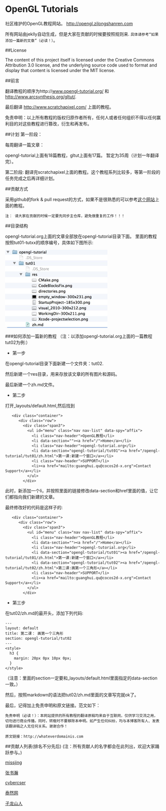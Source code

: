 OpenGL Tutorials
=============

社区维护的OpenGL教程网站。 http://opengl.zilongshanren.com

所有网站由jeklly自动生成，但是大家在贡献的时候要按照规则来. `具体请参考“如果添加一篇新的文章”（必读！）`。

##License

The content of this project itself is licensed under the Creative Commons Attribution 3.0 license, and the underlying source code used to format and display that content is licensed under the MIT license.

##前言

翻译教程的顺序为http://www.opengl-tutorial.org/ 和 http://www.arcsynthesis.org/gltut/. 

最后翻译 http://www.scratchapixel.com/ 上面的教程。

免责申明：以上所有教程的版权归原作者所有，任何人或者任何组织不得以任何赢利目的对这些教程进行篡改，衍生和再发布。

##计划
第一阶段：

每周翻译一篇文章：

opengl-tutorial上面有18篇教程，gltut上面有17篇。 暂定为35周（计划一年翻译完）。


第二阶段:
翻译完scratchapixel上面的教程。这个教程系列比较多，等第一阶段的任务完成之后再详细计划。

##贡献方式

采用github的fork & pull request的方式，如果不是很熟悉的可以参考[这个网站](http://happycasts.net/episodes?tag_id=2)上面的教程。

`注： 请大家在贡献的时候一定要先同步主仓库，避免做重复的工作！！！`

##目录结构

opengl-tutorial.org上面的文章全部放在opengl-tutorial目录下面。
里面的教程按照tut01-tutxx的顺序编号，具体如下图所示:

![sample](./sample.png)

###如何添加一篇新的教程
（注：以添加opengl-tutorial.org上面的一篇教程tut02为例:）

- 第一步
    	
在opengl-tutorial目录下面新建一个文件夹：tut02.

然后新建一个res目录，用来存放该文章的所有图片和源码。

最后新建一个zh.md文件。


- 第二步
		
打开_layouts/default.html,然后找到

```
   <div class="container">
      <div class="row">
        <div class="span3">
          <ul id="menu" class="nav nav-list" data-spy="affix">
            <li class="nav-header">OpenGL教程</li>
            <li data-section=""><a href="/">Home</a></li>
            <li class="nav-header">opengl-tutorial.org</li>
            <li data-section="opengl-tutorial/tut01"><a href="/opengl-tutorial/tut01/zh.html">第一课:新建一个窗口</a></li>
            <li class="nav-header">SUPPORT</li>
            <li><a href="mailto:guanghui.qu@cocos2d-x.org">Contact Support</a></li>
          </ul>
        </div>

```

此时，新添加一个li，并按照里面的链接修改data-section和href里面的值，让它们都指向我们新建的文章。

最终修改好的代码是这样子的:

```
   <div class="container">
      <div class="row">
        <div class="span3">
          <ul id="menu" class="nav nav-list" data-spy="affix">
            <li class="nav-header">OpenGL教程</li>
            <li data-section=""><a href="/">Home</a></li>
            <li class="nav-header">opengl-tutorial.org</li>
            <li data-section="opengl-tutorial/tut01"><a href="/opengl-tutorial/tut01/zh.html">第一课:新建一个窗口</a></li>
            <li data-section="opengl-tutorial/tut02"><a href="/opengl-tutorial/tut02/zh.html">第二课:画第一个三角形</a></li>
            <li class="nav-header">SUPPORT</li>
            <li><a href="mailto:guanghui.qu@cocos2d-x.org">Contact Support</a></li>
          </ul>
        </div>

```


- 第三步

在tut02/zh.md的最开头，添加下列代码:

```
---
layout: default
title: 第二课： 画第一个三角形
section: opengl-tutorial/tut02
---
<style>
  h3 {
	margin: 20px 0px 10px 0px;
  }
</style>
```

（注意：里面的section一定要和_layouts/default.html里面指定的data-section一致。）

然后，按照markdown的语法把tut02/zh.md里面的文章写完就ok了。

最后，记得加上免责申明和原文链接。范文如下：

```
免责申明（必读！）：本网站提供的所有教程的翻译原稿均来自于互联网，仅供学习交流之用，切勿进行商业传播。同时，转载时不要移除本申明。如产生任何纠纷，均与本博客所有人、发表该翻译稿之人无任何关系。谢谢合作！

原文链接：http://whateverdomainis.com
```



##贡献人列表(排名不分先后)
(注：所有贡献人的名字都会在此列出，欢迎大家踊跃参与。)

[missjing](https://github.com/missjing)

[张书瀚](https://github.com/zrqsmcx)

[cybercser](https://github.com/cybercser)

[泰然网](http://www.ityran.com)

[子龙山人](http://www.zilongshanren.com)
